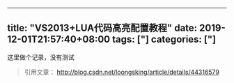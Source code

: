 ﻿
---
title: "VS2013+LUA代码高亮配置教程"
date: 2019-12-01T21:57:40+08:00
tags: ["]
categories: ["]
---

<!--more-->


这里做个记录，没有测试
> 引用文章： http://blog.csdn.net/loongsking/article/details/44316579
